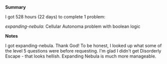 **Summary**

I got 528 hours (22 days) to complete 1 problem:

*expanding-nebula*: Cellular Autonoma problem with boolean logic

**Notes**

I got expanding-nebula. Thank God! To be honest, I looked up what some of the level 5 questions were before requesting. I'm glad I didn't get Disorderly Escape - that looks hellish. Expanding Nebula is much more manageable. 

